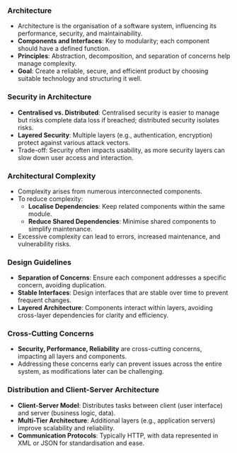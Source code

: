 ### Architecture
- Architecture is the organisation of a software system, influencing its performance, security, and maintainability.
- **Components and Interfaces**: Key to modularity; each component should have a defined function.
- **Principles**: Abstraction, decomposition, and separation of concerns help manage complexity.
- **Goal**: Create a reliable, secure, and efficient product by choosing suitable technology and structuring it well.
### Security in Architecture
- **Centralised vs. Distributed**: Centralised security is easier to manage but risks complete data loss if breached; distributed security isolates risks.
- **Layered Security**: Multiple layers (e.g., authentication, encryption) protect against various attack vectors.
- Trade-off: Security often impacts usability, as more security layers can slow down user access and interaction.
###  Architectural Complexity
- Complexity arises from numerous interconnected components.
- To reduce complexity:
    - **Localise Dependencies**: Keep related components within the same module.
    - **Reduce Shared Dependencies**: Minimise shared components to simplify maintenance.
- Excessive complexity can lead to errors, increased maintenance, and vulnerability risks.
### Design Guidelines
- **Separation of Concerns**: Ensure each component addresses a specific concern, avoiding duplication.
- **Stable Interfaces**: Design interfaces that are stable over time to prevent frequent changes.
- **Layered Architecture**: Components interact within layers, avoiding cross-layer dependencies for clarity and efficiency.
### Cross-Cutting Concerns
- **Security, Performance, Reliability** are cross-cutting concerns, impacting all layers and components.
- Addressing these concerns early can prevent issues across the entire system, as modifications later can be challenging.
### **Distribution and Client-Server Architecture**
- **Client-Server Model**: Distributes tasks between client (user interface) and server (business logic, data).
- **Multi-Tier Architecture**: Additional layers (e.g., application servers) improve scalability and reliability.
- **Communication Protocols**: Typically HTTP, with data represented in XML or JSON for standardisation and ease.